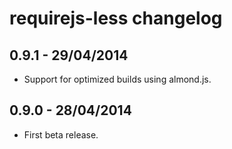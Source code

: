 # requirejs-less changelog


0.9.1 - 29/04/2014
------------------

* Support for optimized builds using almond.js.


0.9.0 - 28/04/2014
------------------

* First beta release.
